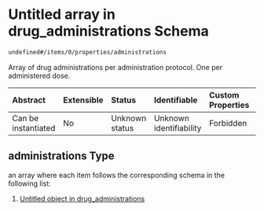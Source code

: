 # Untitled array in drug\_administrations Schema

```txt
undefined#/items/0/properties/administrations
```

Array of drug administrations per administration protocol. One per administered dose.

| Abstract            | Extensible | Status         | Identifiable            | Custom Properties | Additional Properties | Access Restrictions | Defined In                                                                                                             |
| :------------------ | :--------- | :------------- | :---------------------- | :---------------- | :-------------------- | :------------------ | :--------------------------------------------------------------------------------------------------------------------- |
| Can be instantiated | No         | Unknown status | Unknown identifiability | Forbidden         | Allowed               | none                | [drug\_administration\_protocol.schema.json\*](../out/drug_administration_protocol.schema.json "open original schema") |

## administrations Type

an array where each item follows the corresponding schema in the following list:

1.  [Untitled object in drug\_administrations](drug_administration_protocol-items-drug_administration-properties-administrations-items-0.md "check type definition")
